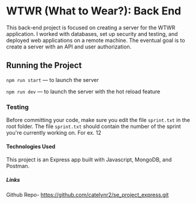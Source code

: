 # WTWR (What to Wear?): Back End

This back-end project is focused on creating a server for the WTWR application. I worked with databases, set up security and testing, and deployed web applications on a remote machine. The eventual goal is to create a server with an API and user authorization.

## Running the Project

`npm run start` — to launch the server

`npm run dev` — to launch the server with the hot reload feature

### Testing

Before committing your code, make sure you edit the file `sprint.txt` in the root folder. The file `sprint.txt` should contain the number of the sprint you're currently working on. For ex. 12

#### Technologies Used

This project is an Express app built with Javascript, MongoDB, and Postman.

##### Links

Github Repo- https://github.com/catelynr2/se_project_express.git
